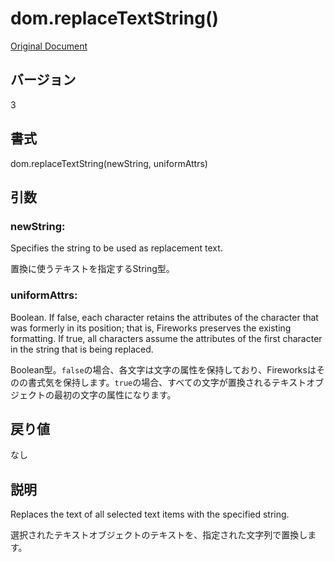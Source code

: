 # dom.replaceTextString()

[Original Document](http://help.adobe.com/en_US/fireworks/cs/extend/WS5b3ccc516d4fbf351e63e3d1183c94856c-7bc6.html)

## バージョン

3

## 書式

dom.replaceTextString(newString, uniformAttrs)

## 引数
     
### newString:

Specifies the string to be used as replacement text.

置換に使うテキストを指定するString型。

### uniformAttrs:

Boolean. If false, each character retains the attributes of the character that was formerly in its position; that is, Fireworks preserves the existing formatting. If true, all characters assume the attributes of the first character in the string that is being replaced.

Boolean型。```false```の場合、各文字は文字の属性を保持しており、Fireworksはそのの書式気を保持します。```true```の場合、すべての文字が置換されるテキストオブジェクトの最初の文字の属性になります。

## 戻り値

なし

## 説明

Replaces the text of all selected text items with the specified string. 

選択されたテキストオブジェクトのテキストを、指定された文字列で置換します。
